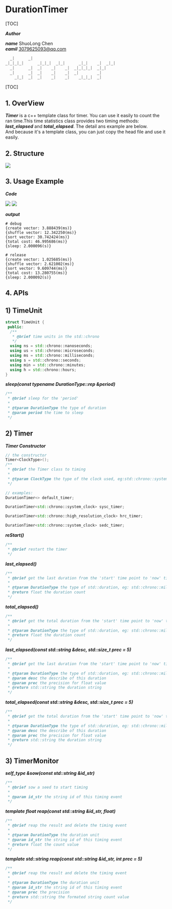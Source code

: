 # DurationTimer

[TOC]

___Author___

___name___ ShuoLong Chen  
___eamil___ 3079625093@qq.com

```cpp
  _|      _|                                      
_|_|_|_|      _|_|_|  _|_|      _|_|    _|  _|_|  
  _|      _|  _|    _|    _|  _|_|_|_|  _|_|      
  _|      _|  _|    _|    _|  _|        _|        
    _|_|  _|  _|    _|    _|    _|_|_|  _|       
```



[TOC]

## 1. OverView

___Timer___ is a c++ template class for timer. You can use it easily to count the ran time.This time statistics class provides two timing methods: ___last_elapsed___ and ___total_elapsed___. The detail ans example are below.  
And because it's a template class, you can just copy the head file and use it easily.

## 2. Structure

<img src="./docs/timer.png">

## 3. Usage Example

___Code___

<img src="./docs/code.png">

<img src="./docs/timer_monitor.png">

___output___

```log
# debug
{create vector: 3.888439(ms)}
{shuffle vector: 12.342250(ms)}
{sort vector: 30.742424(ms)}
{total cost: 46.995686(ms)}
{sleep: 2.000096(s)}

# release
{create vector: 1.025685(ms)}
{shuffle vector: 2.621002(ms)}
{sort vector: 9.609744(ms)}
{total cost: 13.280755(ms)}
{sleep: 2.000092(s)}
```

## 4. APIs
## 1) TimeUnit

```cpp
struct TimeUnit {
 public:
  /**
   * @brief time units in the std::chrono
   */
  using ns = std::chrono::nanoseconds;
  using us = std::chrono::microseconds;
  using ms = std::chrono::milliseconds;
  using s = std::chrono::seconds;
  using min = std::chrono::minutes;
  using h = std::chrono::hours;
}
```

___sleep(const typename DurationType::rep &period)___

```cpp
/**
 * @brief sleep for the 'period'
 *
 * @tparam DurationType the type of duration
 * @param period the time to sleep
 */
```

## 2) Timer

___Timer Constructor___ 

```cpp
// the constructor
Timer<ClockType>();
/**
 * @brief the Timer class to timing
 * 
 * @tparam ClockType the type of the clock used, eg:std::chrono::system_clock
 */

// examples: 
DurationTimer<> default_timer;

DurationTimer<std::chrono::system_clock> sysc_timer;

DurationTimer<std::chrono::high_resolution_clock> hrc_timer;

DurationTimer<std::chrono::system_clock> sedc_timer;

```

___reStart()___

```cpp
/**
 * @brief restart the timer
 */
```

___last_elapsed()___ 

```cpp
/**
 * @brief get the last duration from the 'start' time point to 'now' time point
 * 
 * @tparam DurationType the type of std::duration, eg: std::chrono::milliseconds, std::chrono::seconds
 * @return float the duration count
 */
```
___total_elapsed()___ 

```cpp
/**
 * @brief get the total duration from the 'start' time point to 'now' time point
 * 
 * @tparam DurationType the type of std::duration, eg: std::chrono::milliseconds, std::chrono::seconds
 * @return float the duration count
 */
```
___last_elapsed(const std::string &desc, std::size_t *prec* = 5)___ 

```cpp
/**
 * @brief get the last duration from the 'start' time point to 'now' time point
 * 
 * @tparam DurationType the type of std::duration, eg: std::chrono::milliseconds, std::chrono::seconds
 * @param desc the describe of this duration
 * @param prec the precision for float value
 * @return std::string the duration string
 */
```
___total_elapsed(const std::string &desc, std::size_t *prec* = 5)___ 

```cpp
/**
 * @brief get the total duration from the 'start' time point to 'now' time point
 * 
 * @tparam DurationType the type of std::duration, eg: std::chrono::milliseconds, std::chrono::seconds
 * @param desc the describe of this duration
 * @param prec the precision for float value
 * @return std::string the duration string
 */
```

## 3) TimerMonitor

***self_type &sow(const std::string &id_str)***

```cpp
/**
 * @brief sow a seed to start timing
 *
 * @param id_str the string id of this timing event
 */
```

***template <typename DurationType = default_dur_type>*** ***float reap(const std::string &id_str, float)***

```cpp
/**
 * @brief reap the result and delete the timing event
 *
 * @tparam DurationType the duration unit
 * @param id_str the string id of this timing event
 * @return float the count value
 */
```

***template <typename DurationType = default_dur_type>*** ***std::string reap(const std::string &id_str, int prec = 5)***

```cpp
/**
 * @brief reap the result and delete the timing event
 *
 * @tparam DurationType the duration unit
 * @param id_str the string id of this timing event
 * @param prec the precision
 * @return std::string the formated string count value
 */
```

